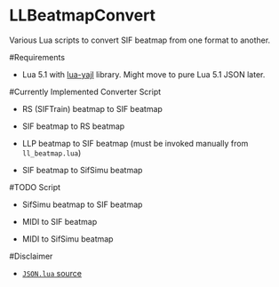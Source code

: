 # LLBeatmapConvert
Various Lua scripts to convert SIF beatmap from one format to another.

#Requirements

* Lua 5.1 with [lua-yajl](https://github.com/brimworks/lua-yajl) library. Might move to pure Lua 5.1 JSON later.

#Currently Implemented Converter Script

* RS (SIFTrain) beatmap to SIF beatmap 

* SIF beatmap to RS beatmap

* LLP beatmap to SIF beatmap (must be invoked manually from `ll_beatmap.lua`)

* SIF beatmap to SifSimu beatmap

#TODO Script

* SifSimu beatmap to SIF beatmap

* MIDI to SIF beatmap

* MIDI to SifSimu beatmap

#Disclaimer

* [`JSON.lua` source](http://regex.info/blog/lua/json)
